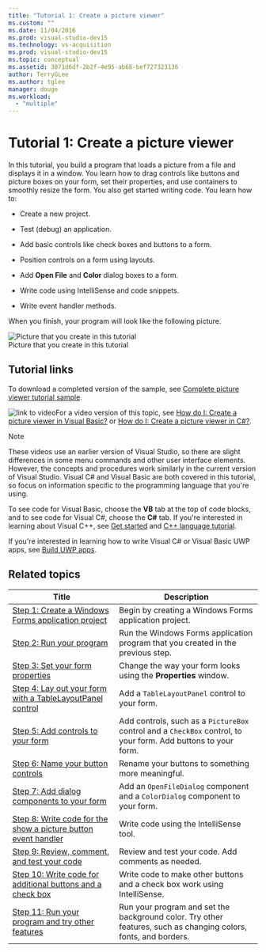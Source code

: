 ```yaml
---
title: "Tutorial 1: Create a picture viewer"
ms.custom: ""
ms.date: 11/04/2016
ms.prod: visual-studio-dev15
ms.technology: vs-acquisition
ms.prod: visual-studio-dev15
ms.topic: conceptual
ms.assetid: 3071d6df-2b2f-4e95-ab68-bef727323136
author: TerryGLee
ms.author: tglee
manager: douge
ms.workload:
  - "multiple"
---
```

# Tutorial 1: Create a picture viewer
In this tutorial, you build a program that loads a picture from a file and displays it in a window. You learn how to drag controls like buttons and picture boxes on your form, set their properties, and use containers to smoothly resize the form. You also get started writing code. You learn how to:  

-   Create a new project.  

-   Test (debug) an application.  

-   Add basic controls like check boxes and buttons to a form.  

-   Position controls on a form using layouts.  

-   Add **Open File** and **Color** dialog boxes to a form.  

-   Write code using IntelliSense and code snippets.  

-   Write event handler methods.  

 When you finish, your program will look like the following picture.  

 ![Picture that you create in this tutorial](../ide/media/express_pictureviewerdone.png "Express_PictureViewerDone")  
Picture that you create in this tutorial  

## Tutorial links

 To download a completed version of the sample, see [Complete picture viewer tutorial sample](http://code.msdn.microsoft.com/Complete-Picture-Viewer-7d91d3a8).  

 ![link to video](../data-tools/media/playvideo.gif "PlayVideo")For a video version of this topic, see [How do I: Create a picture viewer in Visual Basic?](http://go.microsoft.com/fwlink/?LinkId=205207) or [How do I: Create a picture viewer in C#?](http://go.microsoft.com/fwlink/?LinkId=205198).  

> [!NOTE]
>  These videos use an earlier version of Visual Studio, so there are slight differences in some menu commands and other user interface elements. However, the concepts and procedures work similarly in the current version of Visual Studio. Visual C# and Visual Basic are both covered in this tutorial, so focus on information specific to the programming language that you're using.  
>   
>  To see code for Visual Basic, choose the **VB** tab at the top of code blocks, and to see code for Visual C#, choose the **C#** tab. If you're interested in learning about Visual C++, see [Get started](../ide/getting-started-with-cpp-in-visual-studio.md) and [C++ language tutorial](http://www.cplusplus.com/doc/tutorial/).  
>   
>  If you're interested in learning how to write Visual C# or Visual Basic UWP apps, see [Build UWP apps](https://developer.microsoft.com/windows/apps).

## Related topics  

|Title|Description|  
|-----------|-----------------|  
|[Step 1: Create a Windows Forms application project](../ide/step-1-create-a-windows-forms-application-project.md)|Begin by creating a Windows Forms application project.|  
|[Step 2: Run your program](../ide/step-2-run-your-program.md)|Run the Windows Forms application program that you created in the previous step.|  
|[Step 3: Set your form properties](../ide/step-3-set-your-form-properties.md)|Change the way your form looks using the **Properties** window.|  
|[Step 4: Lay out your form with a TableLayoutPanel control](../ide/step-4-lay-out-your-form-with-a-tablelayoutpanel-control.md)|Add a `TableLayoutPanel` control to your form.|  
|[Step 5: Add controls to your form](../ide/step-5-add-controls-to-your-form.md)|Add controls, such as a `PictureBox` control and a `CheckBox` control, to your form. Add buttons to your form.|  
|[Step 6: Name your button controls](../ide/step-6-name-your-button-controls.md)|Rename your buttons to something more meaningful.|  
|[Step 7: Add dialog components to your form](../ide/step-7-add-dialog-components-to-your-form.md)|Add an `OpenFileDialog` component and a `ColorDialog` component to your form.|  
|[Step 8: Write code for the show a picture button event handler](../ide/step-8-write-code-for-the-show-a-picture-button-event-handler.md)|Write code using the IntelliSense tool.|  
|[Step 9: Review, comment, and test your code](../ide/step-9-review-comment-and-test-your-code.md)|Review and test your code. Add comments as needed.|  
|[Step 10: Write code for additional buttons and a check box](../ide/step-10-write-code-for-additional-buttons-and-a-check-box.md)|Write code to make other buttons and a check box work using IntelliSense.|  
|[Step 11: Run your program and try other features](../ide/step-11-run-your-program-and-try-other-features.md)|Run your program and set the background color. Try other features, such as changing colors, fonts, and borders.|
